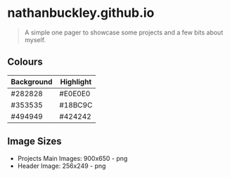 # nathanbuckley.github.io

> A simple one pager to showcase some projects and a few bits about myself.





Colours
------
Background | Highlight
---------- | ----------
#282828    | #E0E0E0
#353535    | #18BC9C
#494949    | #424242


Image Sizes
------
+ Projects Main Images: 900x650 - png
+ Header Image: 256x249 - png
